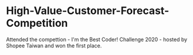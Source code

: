 # High-Value-Customer-Forecast-Competition

Attended the compettion - I'm the Best Coder! Challenge 2020 - hosted by Shopee Taiwan and won the first place.
